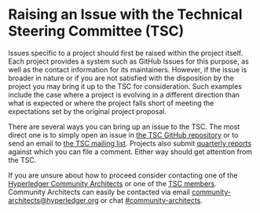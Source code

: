# Raising an Issue with the Technical Steering Committee (TSC)

Issues specific to a project should first be raised within the project itself. Each project provides a system such as GitHub Issues for this purpose, as well as the contact information for its maintainers. However, if the issue is broader in nature or if you are not satisfied with the disposition by the project you may bring it up to the TSC for consideration. Such examples include the case where a project is evolving in a different direction than what is expected or where the project falls short of meeting the expectations set by the original project proposal.

There are several ways you can bring up an issue to the TSC. The most direct one is to simply open an issue in [the TSC GitHub repository](https://github.com/hyperledger/tsc/issues) or to send an email to [the TSC mailing list](https://lists.hyperledger.org/g/tsc/). Projects also submit [quarterly reports](https://wiki.hyperledger.org/display/TSC/TSC+Project+Updates) against which you can file a comment. Either way should get attention from the TSC.

If you are unsure about how to proceed consider contacting one of the [Hyperledger Community Architects](https://wiki.hyperledger.org/display/CA/Community+Architects+Team) or one of the [TSC members](./tsc-members.md). Community Architects can easily be contacted via email [community-architects@hyperledger.org](mailto:community-architects@hyperledger.org) or chat [#community-architects](https://chat.hyperledger.org/channel/community-architects).

